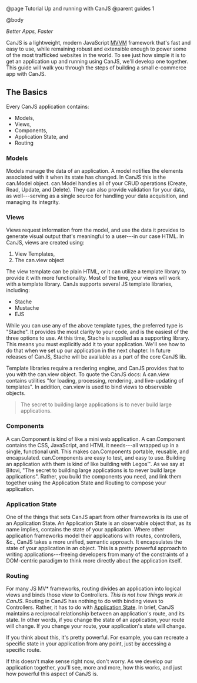 @page Tutorial Up and running with CanJS
@parent guides 1

@body

*Better Apps, Faster*

CanJS is a lightweight, modern JavaScript [MVVM](https://en.wikipedia.org/wiki/Model_View_ViewModel)
framework that's fast and easy to use, while remaining robust and extensible
enough to power some of the most trafficked websites in the world. To see just
how simple it is to get an application up and running using CanJS, we'll
develop one together. This guide will walk you through the steps of building
a small e-commerce app with CanJS.

## The Basics
Every CanJS application contains:

- Models,
- Views,
- Components,
- Application State, and
- Routing

### Models
Models manage the data of an application. A model notifies the elements
associated with it when its state has changed. In CanJS this is the can.Model
object. can.Model handles all of your CRUD operations (Create, Read, Update,
and Delete). They can also provide validation for your data, as well---serving
as a single source for handling your data acquisition, and managing its
integrity.

### Views
Views request information from the model, and use the data it provides to
generate visual output that's meaningful to a user---in our case HTML. In
CanJS, views are created using:

1. View Templates,
2. The can.view object

The view template can be plain HTML, or it can utilize a template library
to provide it with more functionality. Most of the time, your views will work
with a template library. CanJs supports several JS template libraries,
including:

- Stache
- Mustache
- EJS

While you can use any of the above template types, the preferred type
is "Stache". It provides the most clarity to your code, and is the easiest
of the three options to use. At this time, Stache is supplied as a supporting
library. This means you must explicitly add it to your application. We'll see
how to do that when we set up our application in the next chapter. In future
releases of CanJS, Stache will be available as a part of the core CanJS lib.

Template libraries require a rendering engine, and CanJS provides that to
you with the can.view object. To quote the CanJS docs: A can.view contains
utilities "for loading, processing, rendering, and live-updating of
templates". In addition, can.view is used to bind views to observable
objects.

> The secret to building large applications is to never build large applications.

### Components
A can.Component is kind of like a mini web application. A can.Component
contains the CSS, JavaScript, and HTML it needs---all wrapped up in a single,
functional unit. This makes can.Components portable, reusable, and
encapsulated. can.Components are easy to test, and easy to use. Building an
application with them is kind of like building with Legos&trade;. As we say
at Bitovi, "The secret to building large applications is to never build large
applications". Rather, you build the components you need, and link them
together using the Application State and Routing to compose your application.

### Application State
One of the things that sets CanJS apart from other frameworks is its use
of an Application State. An Application State is an observable object that,
as its name implies, contains the state of your application. Where other
application frameworks model their applications with routes, controllers, &c.,
CanJS takes a more unified, semantic approach. It encapsulates the state
of your application in an object. This is a pretty powerful approach to
writing applications---freeing developers from many of the constraints of a
DOM-centric paradigm to think more directly about the application itself.

### Routing
For many JS MV* frameworks, routing divides an application into logical views
and binds those view to Controllers. *This is not how things work in
CanJS*. Routing in CanJS has nothing to do with binding views to Controllers.
Rather, it has to do with [Application State](#app-state). In brief,
CanJS maintains a reciprocal relationship between an application's route,
and its state. In other words, if you change the state of an application,
your route will change. If you change your route, your application's state
will change.

If you think about this, it's pretty powerful. For example, you can recreate
a specific state in your application from any point, just by accessing a
specific route.

If this doesn't make sense right now, don't worry. As we develop our
application together, you'll see, more and more, how this works, and just
how powerful this aspect of CanJS is.
